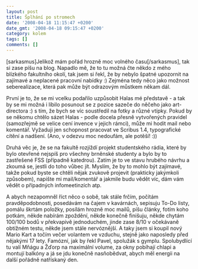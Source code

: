 ```yaml
---
layout: post
title: Šplhání po stromech
date: '2008-04-18 11:15:47 +0200'
date_gmt: '2008-04-18 09:15:47 +0200'
category: kolem
tags: []
comments: []
---
```

<p>[sarkasmus]Jelikož mám pořád hrozně moc volného času[/sarkasmus], tak si zase píšu na blog. Napadlo mě, že to tu možná čte někdo z mého blízkého fakultního okolí, tak jsem si řekl, že by nebylo špatné upozornit na zajímavé a neplacené pracovní nabídky :) Zejména tedy něco jako možnost seberealizace, která pak může být odrazovým můstkem někam dál.</p>
<p>První je to, že se mi vcelku podařilo uzpůsobit Halas mé představě - a tak by se mi možná i líbilo posunout se z pozice sazeče do něčeho jako art-directora :) s tím, že bych se víc soustředil na fotky a různé vtípky. Pokud by se někomu chtělo sázet Halas - podle docela přesně vytvořených pravidel (samozřejmě se velice cení invence v jejich rámci), může mi hodit mail nebo komentář. Vyžaduji jen schopnost pracovat ve Scribus 1.4, typografické cítění a nadšení. (Ano, v odezvu moc nedoufám, ale potěší! :))</p>
<p>Druhá věc je, že se na fakultě rozjíždí projekt studentského rádia, které by bylo otevřené nejspíš pro všechny brněnské studenty a bylo by to zastřešené FSS (případně katedrou). Zatím je to ve stavu hrubého návrhu a zkoumá se, jestli do toho vůbec jít. Myslím, že by to mohlo být zajímavé, takže pokud byste se chtěli nějak zvukově projevit (prakticky jakýmkoli způsobem), napište mi mail/komentář a jakmile budu vědět víc, dám vám vědět o případných infomeetinzích atp.</p>
<p>A abych nezapomněl říct něco o sobě, tak stále frčím, počítám pravděpodobnosti, posedávám na čajem v kavárnách, sepisuju To-Do listy, pomálu škrtám položky, posílám hrozně moc mailů, píšu články, fotím koho potkám, někde nabírám zpoždění, někde konečně finišuju, někde chytám 100/100 bodů v překvapivě jednoduchém, jinde zase 8/10 v očekávaně obtížném testu, někde jsem stále nervóznější. A taky jsem si koupil nový Mario Kart a točím večer volantem ve vzduchu, stejně jako naposledy před nějakými 17 lety. Famózní, jak by řekl Pavel, spolužák s gymplu. Spolubydlící tu valí Mňágu a Žďorp na maximální volume, za okny pobíhají chlapi a montují balkóny a já se jdu konečně nasňobědvat, abych měl energii na další pořádně natřískaný den.</p>
